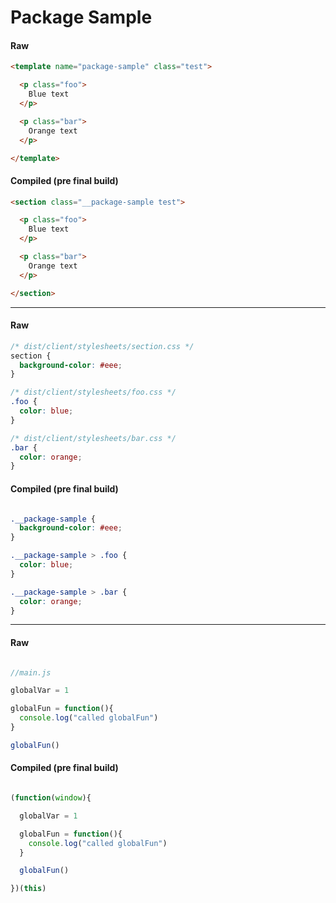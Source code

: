 Package Sample
==============

#### Raw

```html
<template name="package-sample" class="test">

  <p class="foo">
    Blue text
  </p>

  <p class="bar">
    Orange text
  </p>

</template>

```

#### Compiled (pre final build)

```html
<section class="__package-sample test">

  <p class="foo">
    Blue text
  </p>

  <p class="bar">
    Orange text
  </p>

</section>
```

---

#### Raw

```css
/* dist/client/stylesheets/section.css */
section {
  background-color: #eee;
}

/* dist/client/stylesheets/foo.css */
.foo {
  color: blue;
}

/* dist/client/stylesheets/bar.css */
.bar {
  color: orange;
}
```

#### Compiled (pre final build)

```css

.__package-sample {
  background-color: #eee;
}

.__package-sample > .foo {
  color: blue;
}

.__package-sample > .bar {
  color: orange;
}
```

---

#### Raw

```javascript

//main.js

globalVar = 1

globalFun = function(){
  console.log("called globalFun")
}

globalFun()

```

#### Compiled (pre final build)

```javascript

(function(window){

  globalVar = 1

  globalFun = function(){
    console.log("called globalFun")
  }

  globalFun()

})(this)

```
